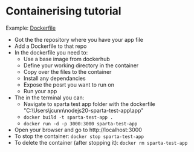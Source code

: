# Containerising tutorial

Example: [Dockerfile](https://github.com/JamesC830/tech503_docker_notes/blob/main/sparta_test_app/Dockerfile)

- Got the the repository where you have your app file
- Add a Dockerfile to that repo
- In the dockerfile you need to:
  - Use a base image from dockerhub
  - Define your working directory in the container
  - Copy over the files to the container
  - Install any dependancies
  - Expose the posrt you want to run on
  - Run your app
- The in the terminal you can:
  - Navigate to sparta test app folder with the dockerfile "C:\Users\jcunn\nodejs20-sparta-test-app\app"
  - ```docker build -t sparta-test-app .```
  - ```docker run -d -p 3000:3000 sparta-test-app```
- Open your browser and go to http://localhost:3000
- To stop the container: ```docker stop sparta-test-app```
- To delete the container (after stopping it): ```docker rm sparta-test-app```